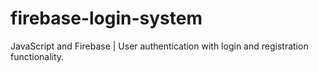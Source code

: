 # firebase-login-system
JavaScript and Firebase | User authentication with login and registration functionality. 
